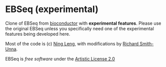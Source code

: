 EBSeq (experimental)
=====

Clone of EBSeq from [bioconductor](http://www.bioconductor.org/packages/devel/bioc/html/EBSeq.html) with **experimental features**. Please use the original EBSeq unless you specifically need one of the experimental features being developed here.

Most of the code is (c) [Ning Leng](http://www.biostat.wisc.edu/~ningleng/), with modifications by [Richard Smith-Unna](https://github.com/Blahah).

EBSeq is *free software* under the [Artistic License 2.0](http://opensource.org/licenses/Artistic-2.0)
